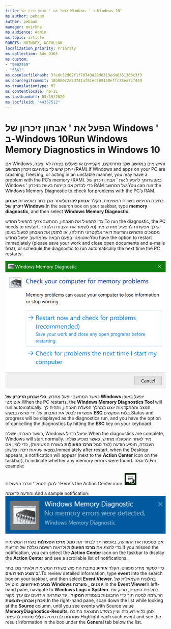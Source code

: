 ```yaml
---
title: הפעל את ' אבחון זיכרון של Windows ' ב-Windows 10
ms.author: pebaum
author: pebaum
manager: mnirkhe
ms.audience: Admin
ms.topic: article
ROBOTS: NOINDEX, NOFOLLOW
localization_priority: Priority
ms.collection: Adm_O365
ms.custom:
- "9002959"
- "5661"
ms.openlocfilehash: 3fedc52d02f1f70743429d0313eda0361306c3f3
ms.sourcegitcommit: 18b080c2a5d741af01ec589158effc35ea7cf449
ms.translationtype: MT
ms.contentlocale: he-IL
ms.lasthandoff: 05/19/2020
ms.locfileid: "44357512"
---
```

# <a name="run-windows-memory-diagnostics-in-windows-10"></a><span data-ttu-id="39a78-102">הפעל את ' אבחון זיכרון של Windows ' ב-Windows 10</span><span class="sxs-lookup"><span data-stu-id="39a78-102">Run Windows Memory Diagnostics in Windows 10</span></span>

<span data-ttu-id="39a78-103">אם Windows והיישומים במחשב שלך מתרסקים, מקפיאים או פועלים בצורה לא יציבה, ייתכן שיש לך בעיה עם זיכרון המחשב (RAM).</span><span class="sxs-lookup"><span data-stu-id="39a78-103">If Windows and apps on your PC are crashing, freezing, or acting in an unstable manner, you may have a problem with the PC’s memory (RAM).</span></span> <span data-ttu-id="39a78-104">באפשרותך להפעיל את ' אבחון זיכרון של Windows ' כדי לבדוק אם קיימות בעיות בזיכרון RAM של המחשב.</span><span class="sxs-lookup"><span data-stu-id="39a78-104">You can run the Windows Memory Diagnostic to check for problems with the PC’s RAM.</span></span>

<span data-ttu-id="39a78-105">בתיבת החיפוש בשורת המשימות, הקלד **אבחון זיכרון**ולאחר מכן בחר באפשרות **אבחון זיכרון של Windows**.</span><span class="sxs-lookup"><span data-stu-id="39a78-105">In the search box on your taskbar, type **memory diagnostic**, and then select **Windows Memory Diagnostic**.</span></span> 

<span data-ttu-id="39a78-106">כדי להפעיל את האבחון, המחשב צריך להפעיל מחדש.</span><span class="sxs-lookup"><span data-stu-id="39a78-106">To run the diagnostic, the PC needs to restart.</span></span> <span data-ttu-id="39a78-107">יש לך אפשרות להפעיל מחדש מיד (נא לשמור את העבודה ולסגור מסמכים פתוחים והודעות דואר אלקטרוני תחילה), או לתזמן את האבחון לפעול באופן אוטומטי בפעם הבאה שהמחשב יופעל מחדש:</span><span class="sxs-lookup"><span data-stu-id="39a78-107">You have the option to restart immediately (please save your work and close open documents and e-mails first), or schedule the diagnostic to run automatically the next time the PC restarts:</span></span>

![אבחון זיכרון של Windows](media/windows-memory-diagnostic.png)

<span data-ttu-id="39a78-109">כאשר המחשב יופעל מחדש, **כלי אבחון הזיכרון של Windows** יופעל באופן אוטומטי.</span><span class="sxs-lookup"><span data-stu-id="39a78-109">When the PC restarts, the **Windows Memory Diagnostics Tool** will run automatically.</span></span> <span data-ttu-id="39a78-110">המצב וההתקדמות יוצגו במהלך הפעלת האבחון, ותהיה לך אפשרות לבטל את האבחון על-ידי פגיעה במקש **ESC** בלוח המקשים.</span><span class="sxs-lookup"><span data-stu-id="39a78-110">Status and progress will be displayed as the diagnostics run, and you have the option of cancelling the diagnostics by hitting the **ESC** key on your keyboard.</span></span>

<span data-ttu-id="39a78-111">כאשר האבחון יושלם, Windows יופעל כרגיל.</span><span class="sxs-lookup"><span data-stu-id="39a78-111">When the diagnostics are complete, Windows will start normally.</span></span>
<span data-ttu-id="39a78-112">מיד לאחר ההפעלה מחדש, כאשר מופיע שולחן העבודה, תופיע הודעה (לצד סמל **מרכז הפעולות** בשורת המשימות), כדי לציין אם נמצאו שגיאות זיכרון כלשהן.</span><span class="sxs-lookup"><span data-stu-id="39a78-112">Immediately after restart, when the Desktop appears, a notification will appear (next to the **Action Center** icon on the taskbar), to indicate whether any memory errors were found.</span></span> <span data-ttu-id="39a78-113">לדוגמה:</span><span class="sxs-lookup"><span data-stu-id="39a78-113">For example:</span></span>

<span data-ttu-id="39a78-114">להלן הסמל ' מרכז הפעולות ':</span><span class="sxs-lookup"><span data-stu-id="39a78-114">Here's the Action Center icon:</span></span> ![סמל מרכז הפעולות](media/action-center-icon.png) 

<span data-ttu-id="39a78-116">והודעה לדוגמה:</span><span class="sxs-lookup"><span data-stu-id="39a78-116">And a sample notification:</span></span> ![אין שגיאות זיכרון](media/no-memory-errors.png)

<span data-ttu-id="39a78-118">אם פספסת את ההודעה, באפשרותך לבחור את סמל **מרכז הפעולות** בשורת המשימות כדי להציג את **מרכז הפעולות** ולראות רשימה נגללת של הודעות.</span><span class="sxs-lookup"><span data-stu-id="39a78-118">If you missed the notification, you can select the **Action Center** icon  on the taskbar to display the **Action Center** and see a scrollable list of notifications.</span></span>

<span data-ttu-id="39a78-119">כדי לסקור מידע מפורט, הקלד **אירוע** בתיבת החיפוש בשורת המשימות ולאחר מכן בחר **ב'מציג האירועים**'.</span><span class="sxs-lookup"><span data-stu-id="39a78-119">To review detailed information, type **event** into the search box on your taskbar, and then select **Event Viewer**.</span></span> <span data-ttu-id="39a78-120">בחלונית השמאלית של **מציג האירועים**, נווט אל **Windows יומנים _ מערכת**.</span><span class="sxs-lookup"><span data-stu-id="39a78-120">In the **Event Viewer**’s left-hand pane, navigate to **Windows Logs > System**.</span></span> <span data-ttu-id="39a78-121">בחלונית הימנית, סרוק את הרשימה למטה תוך כדי התבוננות בעמודת **המקור** , עד שתראה אירועים עם ערך מקור **זיכרון אבחון-תוצאות**.</span><span class="sxs-lookup"><span data-stu-id="39a78-121">In the right-hand pane, scan down the list while looking at the **Source** column, until you see events with Source value **MemoryDiagnostics-Results**.</span></span> <span data-ttu-id="39a78-122">סמן כל אירוע כזה ועיין במידע התוצאה בתיבה שמתחת לכרטיסיה **כללי** מתחת לרשימה.</span><span class="sxs-lookup"><span data-stu-id="39a78-122">Highlight each such event and see the result information in the box under the **General** tab below the list.</span></span>
